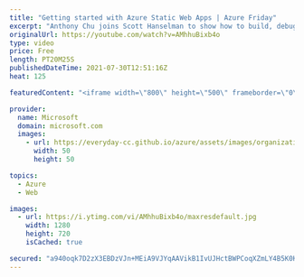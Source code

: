 ```yaml
---
title: "Getting started with Azure Static Web Apps | Azure Friday"
excerpt: "Anthony Chu joins Scott Hanselman to show how to build, debug, and deploy a full-stack serverless application in minutes with Azure Static Web Apps.  0:00 – Introduction 0:55 – Overview 3:03 – Demo - basic stuff 12:48 – Demo - a little more advanced 18:41 – Wrap-up  🔗 What is Azure Static Web Apps?"
originalUrl: https://youtube.com/watch?v=AMhhuBixb4o
type: video
price: Free
length: PT20M25S
publishedDateTime: 2021-07-30T12:51:16Z
heat: 125

featuredContent: "<iframe width=\"800\" height=\"500\" frameborder=\"0\" src=\"https://www.youtube.com/embed/AMhhuBixb4o\" allow=\"accelerometer; autoplay; encrypted-media; gyroscope; picture-in-picture\" allowfullscreen></iframe>"

provider:
  name: Microsoft
  domain: microsoft.com
  images:
    - url: https://everyday-cc.github.io/azure/assets/images/organizations/microsoft.com-50x50.jpg
      width: 50
      height: 50

topics:
  - Azure
  - Web

images:
  - url: https://i.ytimg.com/vi/AMhhuBixb4o/maxresdefault.jpg
    width: 1280
    height: 720
    isCached: true

secured: "a940oqk7D2zX3EBDzVJn+MEiA9VJYqAAVikB1IvUJHctBWPCoqXZmLY4B5K0KctLWx17XvR41lj4B5Gv5jEPpv0vwKzzB4ZWHK+FCwNERoWUIEmjzUggzNqlXovqfN+1vqk/gfA89fctfoJtl4GbFY5oTNAMwuB/dmajWPbZubT/wkld8+uWk7AOvvYXDU/FEE6o6xSDBiKRIzz07Ftw5W8Dv4+85Xcdfczugbh5L46pRF4q6tqESwBZZBOrx6DmBAq8ebBwZlCYTqs2lugS+xUVe1WLtX8nGe5aXtez4FfjAXHxo1Gl3NHI6COmRSJObukLeDhruW8MJU4Ni3nIcKIhmxONQMqedVDrNevA5sIhtJozec5ICjweY8ZX8xqS/AuKYCHzFzQLB9mrbX28UaDkiUaLxswZ8Jl/Ot74cHw=;VOhisC08VqP+sC0oBEiQNQ=="
---
```


